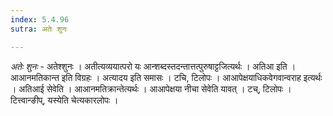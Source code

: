 ```yaml
---
index: 5.4.96
sutra: अतेः शुनः

---
```

_अतेः शुनः_ - अतेश्शुनः । अतीत्यव्ययात्परो यः आन्शब्दस्तदन्तात्तत्पुरुषाट्टजित्यर्थः । अतिआ इति । आआनमतिकान्त इति विग्रहः । अत्यादय इति समासः । टचि, टिलोपः । आआपेक्षयाधिकवेगवान्वराह इत्यर्थः । अतिआई सेवेति । आआनमतिक्रान्तेत्यर्थः । आआपेक्षया नीचा सेवेति यावत् । टच्, टिलोपः । टित्त्वान्ङीप्, यस्येति चेत्यकारलोपः ।